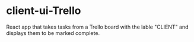 # client-ui-Trello
React app that takes tasks from a Trello board with the lable "CLIENT" and displays them to be marked complete.
